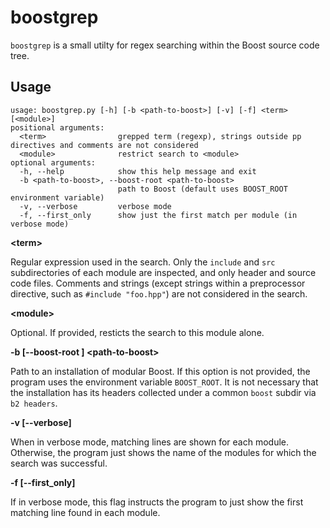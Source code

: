 # boostgrep

`boostgrep` is a small utilty for regex searching within the
Boost source code tree.

## Usage
```
usage: boostgrep.py [-h] [-b <path-to-boost>] [-v] [-f] <term> [<module>]
positional arguments:
  <term>                grepped term (regexp), strings outside pp directives and comments are not considered
  <module>              restrict search to <module>
optional arguments:
  -h, --help            show this help message and exit
  -b <path-to-boost>, --boost-root <path-to-boost>
                        path to Boost (default uses BOOST_ROOT environment variable)
  -v, --verbose         verbose mode
  -f, --first_only      show just the first match per module (in verbose mode)
```
**&lt;term&gt;**

Regular expression used in the search. Only the `include` and `src` subdirectories
of each module are inspected, and only header and source code files. Comments
and strings (except strings within a preprocessor directive, such as
`#include "foo.hpp"`) are not considered in the search.

**&lt;module&gt;**

Optional. If provided, resticts the search to this module alone.

**-b \[--boost-root \] &lt;path-to-boost&gt;**

Path to an installation of modular Boost. If this option is not provided, the program
uses the environment variable `BOOST_ROOT`. It is not necessary that the installation
has its headers collected under a common `boost` subdir via `b2 headers`. 

**-v \[--verbose\]**

When in verbose mode, matching lines are shown for each module. Otherwise, the
program just shows the name of the modules for which the search was successful. 

**-f \[--first_only\]**

If in verbose mode, this flag instructs the program to just show the first
matching line found in each module.
